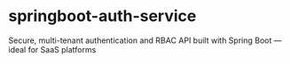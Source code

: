 # springboot-auth-service
Secure, multi-tenant authentication and RBAC API built with Spring Boot — ideal for SaaS platforms
